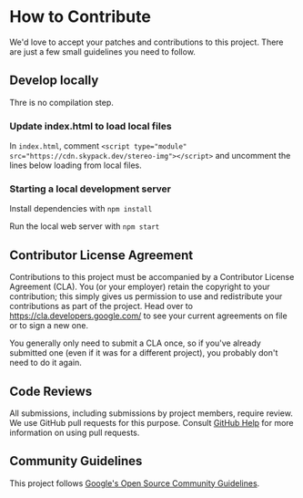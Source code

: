 # How to Contribute

We'd love to accept your patches and contributions to this project. There are
just a few small guidelines you need to follow.

## Develop locally

Thre is no compilation step.

### Update index.html to load local files

In `index.html`, comment `<script type="module" src="https://cdn.skypack.dev/stereo-img"></script>`
and uncomment the lines below loading from local files.

### Starting a local development server

Install dependencies with `npm install`	

Run the local web server with `npm start`


## Contributor License Agreement

Contributions to this project must be accompanied by a Contributor License
Agreement (CLA). You (or your employer) retain the copyright to your
contribution; this simply gives us permission to use and redistribute your
contributions as part of the project. Head over to
<https://cla.developers.google.com/> to see your current agreements on file or
to sign a new one.

You generally only need to submit a CLA once, so if you've already submitted one
(even if it was for a different project), you probably don't need to do it
again.

## Code Reviews

All submissions, including submissions by project members, require review. We
use GitHub pull requests for this purpose. Consult
[GitHub Help](https://help.github.com/articles/about-pull-requests/) for more
information on using pull requests.

## Community Guidelines

This project follows
[Google's Open Source Community Guidelines](https://opensource.google/conduct/).
